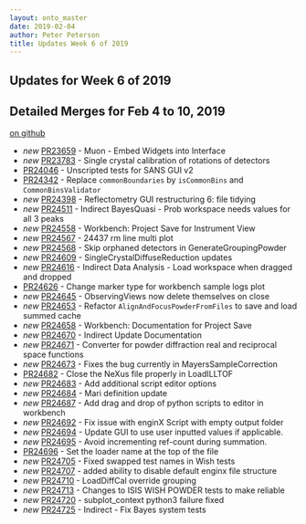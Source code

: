 ```yaml
---
layout: onto_master
date: 2019-02-04
author: Peter Peterson
title: Updates Week 6 of 2019
---
```

Updates for Week 6 of 2019
--------------------------

Detailed Merges for Feb 4 to 10, 2019
-------------------------------------
[on github](https://github.com/mantidproject/mantid/pulls?q=is%3Apr+merged%3A2019-02-05..2019-02-10)

* *new* [PR23659](https://github.com/mantidproject/mantid/pull/23659) - Muon - Embed Widgets into Interface
* *new* [PR23783](https://github.com/mantidproject/mantid/pull/23783) - Single crystal calibration of rotations of detectors
* [PR24046](https://github.com/mantidproject/mantid/pull/24046) - Unscripted tests for SANS GUI v2
* [PR24342](https://github.com/mantidproject/mantid/pull/24342) - Replace `commonBoundaries` by `isCommonBins` and `CommonBinsValidator`
* *new* [PR24398](https://github.com/mantidproject/mantid/pull/24398) - Reflectometry GUI restructuring 6: file tidying
* *new* [PR24511](https://github.com/mantidproject/mantid/pull/24511) - Indirect BayesQuasi - Prob workspace needs values for all 3 peaks
* *new* [PR24558](https://github.com/mantidproject/mantid/pull/24558) - Workbench: Project Save for Instrument View
* *new* [PR24567](https://github.com/mantidproject/mantid/pull/24567) - 24437 rm line multi plot
* *new* [PR24568](https://github.com/mantidproject/mantid/pull/24568) - Skip orphaned detectors in GenerateGroupingPowder
* *new* [PR24609](https://github.com/mantidproject/mantid/pull/24609) - SingleCrystalDiffuseReduction updates
* *new* [PR24616](https://github.com/mantidproject/mantid/pull/24616) - Indirect Data Analysis - Load workspace when dragged and dropped
* [PR24626](https://github.com/mantidproject/mantid/pull/24626) - Change marker type for workbench sample logs plot
* *new* [PR24645](https://github.com/mantidproject/mantid/pull/24645) - ObservingViews now delete themselves on close
* *new* [PR24653](https://github.com/mantidproject/mantid/pull/24653) - Refactor `AlignAndFocusPowderFromFiles` to save and load summed cache
* *new* [PR24658](https://github.com/mantidproject/mantid/pull/24658) - Workbench: Documentation for Project Save
* *new* [PR24670](https://github.com/mantidproject/mantid/pull/24670) - Indirect Update Documentation
* *new* [PR24671](https://github.com/mantidproject/mantid/pull/24671) - Converter for powder diffraction real and reciprocal space functions
* *new* [PR24673](https://github.com/mantidproject/mantid/pull/24673) - Fixes the bug currently in MayersSampleCorrection
* [PR24682](https://github.com/mantidproject/mantid/pull/24682) - Close the NeXus file properly in LoadILLTOF
* *new* [PR24683](https://github.com/mantidproject/mantid/pull/24683) - Add additional script editor options
* *new* [PR24684](https://github.com/mantidproject/mantid/pull/24684) - Mari definition update
* *new* [PR24687](https://github.com/mantidproject/mantid/pull/24687) - Add drag and drop of python scripts to editor in workbench
* *new* [PR24692](https://github.com/mantidproject/mantid/pull/24692) - Fix issue with enginX Script with empty output folder
* *new* [PR24694](https://github.com/mantidproject/mantid/pull/24694) - Update GUI to use user inputted values if applicable.
* *new* [PR24695](https://github.com/mantidproject/mantid/pull/24695) - Avoid incrementing ref-count during summation.
* [PR24696](https://github.com/mantidproject/mantid/pull/24696) - Set the loader name at the top of the file
* *new* [PR24705](https://github.com/mantidproject/mantid/pull/24705) - Fixed swapped test names in Wish tests
* *new* [PR24707](https://github.com/mantidproject/mantid/pull/24707) - added ability to disable default enginx file structure
* *new* [PR24710](https://github.com/mantidproject/mantid/pull/24710) - LoadDiffCal override grouping
* *new* [PR24713](https://github.com/mantidproject/mantid/pull/24713) - Changes to ISIS WISH POWDER tests to make reliable
* *new* [PR24720](https://github.com/mantidproject/mantid/pull/24720) - subplot_context python3 failure fixed
* *new* [PR24725](https://github.com/mantidproject/mantid/pull/24725) - Indirect - Fix Bayes system tests
